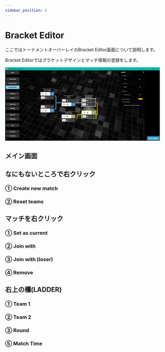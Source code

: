 ```yaml
---
sidebar_position: 6
---
```


# Bracket Editor

ここではトーナメントオーバーレイのBracket Editor画面について説明します。

Bracket Editorではブラケットデザインとマッチ情報の登録をします。

![Bracket Editor](/img/osu_lazer/bracket_editor.png)

## メイン画面

## なにもないところで右クリック

### ① Create new match

### ② Reset teams

## マッチを右クリック

### ① Set as current

### ② Join with

### ③ Join with (loser)

### ④ Remove

## 右上の欄(LADDER)

### ① Team 1

### ② Team 2

### ③ Round

### ⑤ Match Time
